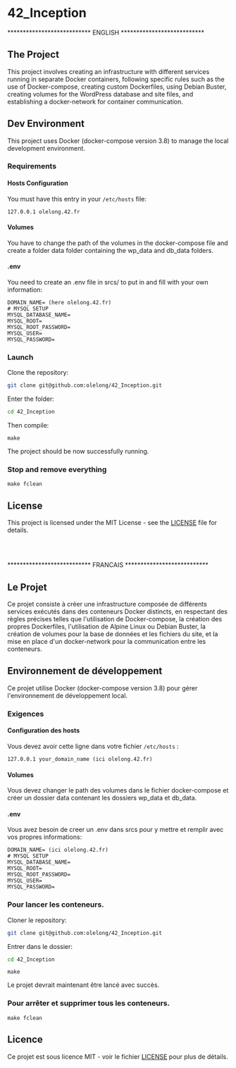 # 42_Inception

<p align="left"> *************************** ENGLISH *************************** </p>

## The Project
This project involves creating an infrastructure with different services running in separate 
Docker containers, following specific rules such as the use of Docker-compose, creating custom 
Dockerfiles, using Debian Buster, creating volumes for the WordPress database 
and site files, and establishing a docker-network for container communication.

## Dev Environment

This project uses Docker (docker-compose version 3.8) to manage the local development environment.

### Requirements

#### Hosts Configuration

You must have this entry in your `/etc/hosts` file:

```
127.0.0.1 olelong.42.fr
```

#### Volumes

You have to change the path of the volumes in the docker-compose file and create a folder 
data folder containing the wp_data and db_data folders.

#### .env

You need to create an .env file in srcs/ to put in and fill with your own information:

```
DOMAIN_NAME= (here olelong.42.fr)
# MYSQL SETUP
MYSQL_DATABASE_NAME=
MYSQL_ROOT=
MYSQL_ROOT_PASSWORD=
MYSQL_USER=
MYSQL_PASSWORD=
```

### Launch

Clone the repository:
```bash 
git clone git@github.com:olelong/42_Inception.git
```

Enter the folder:
```bash
cd 42_Inception
```

Then compile:

```
make
```

The project should be now successfully running.


### Stop and remove everything

```
make fclean
```

## License

This project is licensed under the MIT License - see the [LICENSE](LICENSE) file for details.

</br></br>

<p align="left"> *************************** FRANCAIS *************************** </p>

## Le Projet

Ce projet consiste à créer une infrastructure composée de différents services exécutés dans des conteneurs 
Docker distincts, en respectant des règles précises telles que l'utilisation de Docker-compose, la création 
des propres Dockerfiles, l'utilisation de Alpine Linux ou Debian Buster, la création de volumes pour la base 
de données et les fichiers du site, et la mise en place d'un docker-network pour la communication entre les conteneurs.

## Environnement de développement

Ce projet utilise Docker (docker-compose version 3.8) pour gérer l'environnement de développement local.

### Exigences

#### Configuration des hosts 

Vous devez avoir cette ligne dans votre fichier `/etc/hosts` :

```
127.0.0.1 your_domain_name (ici olelong.42.fr)
```

#### Volumes

Vous devez changer le path des volumes dans le fichier docker-compose et créer un dossier 
data contenant les dossiers wp_data et db_data.

#### .env

Vous avez besoin de creer un .env dans srcs pour y mettre et remplir avec vos propres informations:

```
DOMAIN_NAME= (ici olelong.42.fr)
# MYSQL SETUP
MYSQL_DATABASE_NAME=
MYSQL_ROOT=
MYSQL_ROOT_PASSWORD=
MYSQL_USER=
MYSQL_PASSWORD=
```



### Pour lancer les conteneurs.

Cloner le repository:
```bash 
git clone git@github.com:olelong/42_Inception.git
```

Entrer dans le dossier:
```bash
cd 42_Inception
```

```
make
```

Le projet devrait maintenant être lancé avec succès.


### Pour arrêter et supprimer tous les conteneurs.

```
make fclean
```

## Licence

Ce projet est sous licence MIT - voir le fichier [LICENSE](LICENSE) pour plus de détails.
